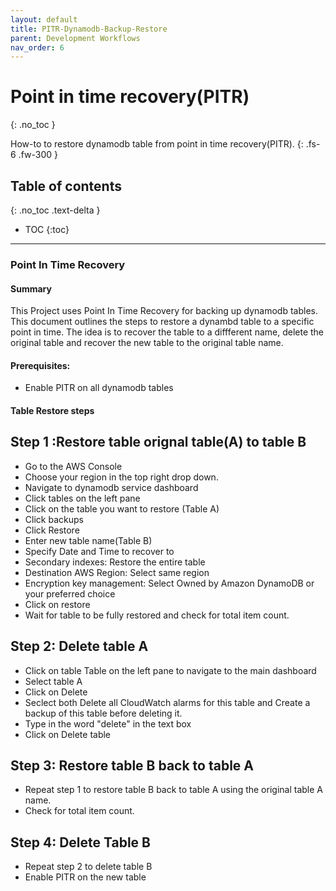 ```yaml
---
layout: default
title: PITR-Dynamodb-Backup-Restore
parent: Development Workflows
nav_order: 6
---
```


# Point in time recovery(PITR) 
{: .no_toc }

How-to to restore dynamodb table from point in time recovery(PITR).
{: .fs-6 .fw-300 }

## Table of contents
{: .no_toc .text-delta }

- TOC
{:toc}

---

### Point In Time Recovery

#### Summary
This Project uses Point In Time Recovery for backing up dynamodb tables. This document outlines the steps to restore a dynambd table to a specific point in time. The idea is to recover the table to a diffferent name, delete the original table and recover the new table to the original table name.


#### Prerequisites:
- Enable PITR on all dynamodb tables

#### Table Restore steps
## Step 1 :Restore table orignal table(A) to table B
- Go to the AWS Console
- Choose your region in the top right drop down.
- Navigate to dynamodb service dashboard
- Click tables on the left pane
- Click on the table you want to restore (Table A)
- Click  backups
- Click Restore
- Enter new table name(Table B)
- Specify Date and Time to recover to
- Secondary indexes: Restore the entire table
- Destination AWS Region: Select same region
- Encryption key management: Select Owned by Amazon DynamoDB or your preferred choice
- Click on restore
- Wait for table to be fully restored and check for total item count.

## Step 2: Delete table A
- Click on table Table on the left pane to navigate to the main dashboard
- Select table A
- Click on Delete
- Seclect both Delete all CloudWatch alarms for this table and Create a backup of this table before deleting it.
- Type in the word "delete" in the text box
- Click on Delete table


## Step 3: Restore table B back to table A
- Repeat step 1 to restore table B back to table A using the original table A name.
- Check for total item count. 

## Step 4: Delete Table B
- Repeat step 2 to delete table B
- Enable PITR on the new table





